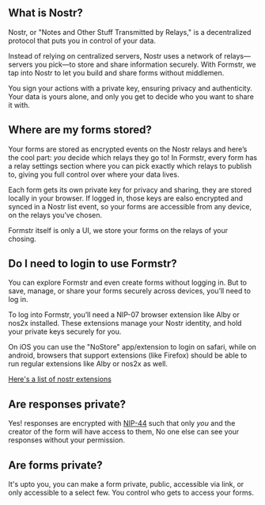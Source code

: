 ## What is Nostr?

Nostr, or "Notes and Other Stuff Transmitted by Relays," is a decentralized protocol that puts you in control of your data. 

Instead of relying on centralized servers, Nostr uses a network of relays—servers you pick—to store and share information securely. With Formstr, we tap into Nostr to let you build and share forms without middlemen. 

You sign your actions with a private key, ensuring privacy and authenticity. Your data is yours alone, and only you get to decide who you want to share it with. 

## Where are my forms stored?

Your forms are stored as encrypted events on the Nostr relays and here’s the cool part: *you* decide which relays they go to! In Formstr, every form has a relay settings section where you can pick exactly which relays to publish to, giving you full control over where your data lives. 

Each form gets its own private key for privacy and sharing, they are stored locally in your browser. If logged in, those keys are ealso encrypted and synced in a Nostr list event, so your forms are accessible from any device, on the relays you’ve chosen.

Formstr itself is only a UI, we store your forms on the relays of your chosing.

## Do I need to login to use Formstr?

You can explore Formstr and even create forms without logging in. But to save, manage, or share your forms securely across devices, you’ll need to log in.

To log into Formstr, you’ll need a NIP-07 browser extension like Alby or nos2x installed. These extensions manage your Nostr identity, and hold your private keys securely for you. 

On iOS you can use the "NoStore" app/extension to login on safari, while on android, browsers that support extensions (like Firefox) should be able to run regular extensions like Alby or nos2x as well.

[Here's a list of nostr extensions](https://github.com/aljazceru/awesome-nostr?tab=readme-ov-file#nip-07-browser-extensions)

## Are responses private? 

Yes! responses are encrypted with [NIP-44](https://github.com/nostr-protocol/nips/blob/master/44.md) such that only *you* and the creator of the form will have access to them, No one else can see your responses without your permission.

## Are forms private?

It's upto you, you can make a form private, public, accessible via link, or only accessible to a select few. You control who gets to access your forms.